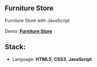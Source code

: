 ## Furniture Store

Furniture Store with JavaScript<br>
<br>
Demo: **[Furniture Store](https://dejanv91.github.io/31-Wikipedia/index.html)**

## Stack:
* Language: **HTML5**, **CSS3**, **JavaScript**
